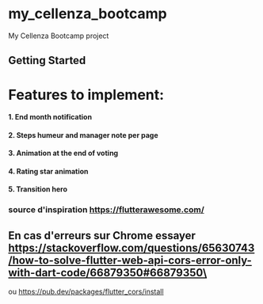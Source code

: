 # my_cellenza_bootcamp

My Cellenza Bootcamp project

## Getting Started

# Features to implement:
#### 1. End month notification
#### 2. Steps humeur and manager note per page
#### 3. Animation at the end of voting
#### 4. Rating star animation
#### 5. Transition hero

### source d'inspiration https://flutterawesome.com/


## En cas d'erreurs sur Chrome essayer https://stackoverflow.com/questions/65630743/how-to-solve-flutter-web-api-cors-error-only-with-dart-code/66879350#66879350\
ou https://pub.dev/packages/flutter_cors/install
